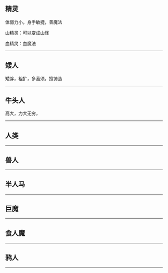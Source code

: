 ## 精灵

体弱力小，身手敏捷，善魔法

山精灵：可以变成山怪

血精灵：血魔法

---

## 矮人

矮胖，粗犷，多蓄须，擅铸造

---

## 牛头人

高大，力大无穷，


---

## 人类

---

## 兽人

---

## 半人马

---

## 巨魔

---

## 食人魔

---

## 鸦人

---
